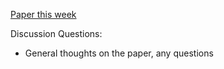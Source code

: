 [Paper this week](https://eprint.iacr.org/2019/953.pdf)

Discussion Questions:
- General thoughts on the paper, any questions

